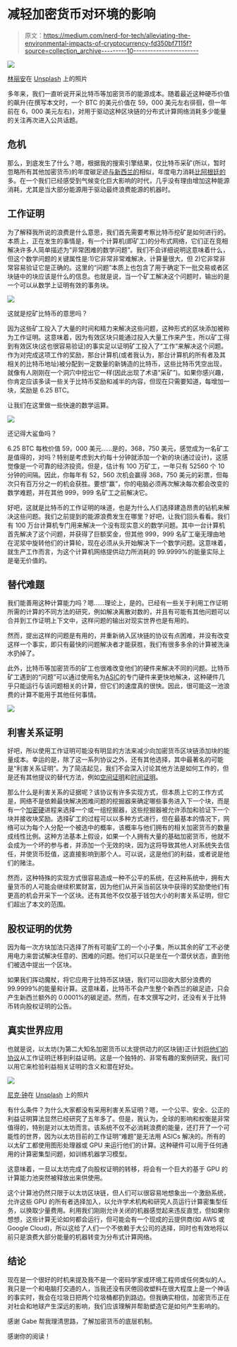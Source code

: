 # 减轻加密货币对环境的影响

> 原文：<https://medium.com/nerd-for-tech/alleviating-the-environmental-impacts-of-cryptocurrency-fd350bf7115f?source=collection_archive---------10----------------------->

![](img/1e32d04c3b111b7b8fc5e2bff651e026.png)

[林丽安](https://unsplash.com/@li_anlim?utm_source=medium&utm_medium=referral)在 [Unsplash](https://unsplash.com?utm_source=medium&utm_medium=referral) 上的照片

多年来，我们一直听说开采比特币等加密货币的能源成本。随着最近这种硬币价值的飙升(在撰写本文时，一个 BTC 的美元价值在 59，000 美元左右徘徊，但一年前在 6，000 美元左右)，对用于驱动这种区块链的分布式计算网络消耗多少能量的关注再次进入公共话题。

## 危机

那么，到底发生了什么？嗯，根据我的搜索引擎结果，仅比特币采矿(所以，暂时忽略所有其他加密货币)的年度碳足迹[与新西兰的](https://www.cnbc.com/2021/02/05/bitcoin-btc-surge-renews-worries-about-its-massive-carbon-footprint.html)相似，年度电力消耗[比阿根廷的](https://www.bbc.com/news/technology-56012952)多。在一个我们已经感受到气候变化巨大影响的时代，几乎没有理由增加这种能源消耗，尤其是当大部分能源用于驱动最终浪费能源的机器时。

## 工作证明

为了解释我所说的浪费是什么意思，我们首先需要考察比特币挖矿是如何进行的。本质上，正在发生的事情是，有一个计算机(即矿工)的分布式网络，它们正在竞相解决许多人简单描述为“非常困难的数学问题”。我们不会详细说明这意味着什么，但这个数学问题的关键属性是:1)它非常非常难解决，计算量很大，但 2)它非常非常容易验证它是正确的。这里的“问题”本质上也包含了用于确定下一批交易或者区块链中的块应该是什么的信息。也就是说，当一个矿工解决这个问题时，输出的是一个可以从数学上证明有效的事务块。

![](img/6938993fd1c59cf47e81e5f3e4e084b8.png)

这就是挖矿比特币的意思吗？

因为这些矿工投入了大量的时间和精力来解决这些问题，这种形式的区块添加被称为工作证明。这意味着，因为有效区块只能通过投入大量工作来产生，所以矿工得到有效区块(这也很容易验证)的事实足以证明矿工投入了“工作”来解决这个问题。作为对完成这项工作的奖励，那台计算机(或者我认为，那台计算机的所有者及其相关的比特币地址)被分配到一定数量的新铸造的比特币，这些比特币凭空出现，就像有人刚刚在一个洞穴中挖出它一样(因此出现了术语“采矿”)。如果你感兴趣，你肯定应该多读一些关于比特币奖励和减半的内容，但现在只需要知道，每增加一块，奖励是 6.25 BTC。

让我们在这里做一些快速的数学运算。

![](img/435b5cfce0542c373cc1490033eac895.png)

还记得大鲨鱼吗？

6.25 BTC 每枚价值 59，000 美元……是的，368，750 美元，感觉成为一名矿工是值得的，对吗？特别是考虑到大约每十分钟就添加一个新的块(通过设计)，这感觉像是一个可靠的经济投资。但是，估计有 100 万矿工，一年只有 52560 个 10 分钟的间隔。因此，你每年有 52，560 次机会赢得 368，750 美元的彩票，但每次只有百万分之一的机会获胜。要想“赢”，你的电脑必须再次解决每次都会改变的数学难题，并在其他 999，999 名矿工之前解决它。

好吧，这就是比特币的工作证明的味道，也是为什么人们选择建造昂贵的钻机来解决这些问题。我们之前提到的能源浪费发生在哪里？好吧，让我们回头看看。我们有 100 万台计算机专门用来解决一个没有现实意义的数学问题。其中一台计算机首先解决了这个问题，并获得了巨额奖金，但其他 999，999 名矿工毫无理由地在泥浆中旋转他们的计算轮，现在必须从头开始解决下一个数学问题。这意味着，就生产工作而言，为这个计算机网络提供动力所消耗的 99.9999%的能量实际上是毫无价值的。

## 替代难题

我们能善用这种计算能力吗？嗯……理论上，是的。已经有一些关于利用工作证明所需的计算的不同方法的研究，例如解决离散对数的，并且有可能有其他问题可以合并到工作证明上下文中，这样问题的输出对现实世界也是有用的。

然而，提出这样的问题是有用的，并重新纳入区块链的协议有点困难，并没有改变这样一个事实，即只有最快的问题解决者才能获胜，我们有很多多余的计算被洗澡水扔掉了。

此外，比特币等加密货币的矿工也很难改变他们的硬件来解决不同的问题。比特币矿工遇到的“问题”可以通过使用名为[ASIC](https://www.bitcoin.com/get-started/how-to-setup-a-bitcoin-asic-miner-and-what-they-are/)的专门硬件来更快地解决，这种硬件几乎只能运行与该问题相关的计算，但它们的速度真的很快。因此，很可能这一池浪费的计算不能用于其他任何事情。

![](img/aeeac166ae09eafe01057b50a4c10917.png)

## 利害关系证明

好吧，所以使用工作证明可能没有明显的方法来减少向加密货币区块链添加块的能量成本。幸运的是，除了这一系列协议之外，还有其他选择，其中最著名的可能是“利害关系证明”。为了简洁起见，我们不会深入讨论其他方法是如何工作的，但是还有其他提议的替代方法，例如[空间证明](https://eprint.iacr.org/2017/893.pdf)和[时间证明](https://eprint.iacr.org/2018/183.pdf)。

那么什么是利害关系的证据呢？该协议有许多实现方式，但本质上它的工作方式是，网络不是依赖最快解决困难问题的挖掘器来确定哪些事务进入下一个块，而是有一个[加密硬](https://en.wikipedia.org/wiki/Computational_hardness_assumption)进程来选择一个或一组挖掘器，这些挖掘器被允许添加和验证下一个块并接收块奖励。选择矿工的过程可以以多种方式进行，但在最基本的情况下，网络可以为每个人分配一个被选中的概率，该概率与他们拥有的相关加密货币的数量成线性比例。这种方法基本上假设，如果一个人拥有大量的基础加密货币，他就不会成为一个坏的参与者，并添加一个无效的块，因为这将导致其他人对系统失去信任，并使货币贬值，这直接影响到那个人。可以说，这是他们的利益，或者说是他们的赌注。

然而，这种特殊的实现方式很容易造成一种不公平的系统，在这种系统中，拥有大量货币的人可能会继续积累财富，因为他们从开采当前区块中获得的奖励使他们有更高的机会开采下一个区块。还有其他不仅仅基于钱包大小的利害关系证明，但它们超出了本文的范围。

## 股权证明的优势

因为每一次方块加法只选择了所有可能矿工的一个小子集，所以其余的矿工不必使用电力来尝试解决任意的、困难的问题。他们可以只是坐在一个潜伏状态，直到他们被选中提出一个区块。

如果我们挥动魔杖，将它应用于比特币区块链，我们可以回收大部分浪费的 99.9999%的能量和计算。这意味着，比特币不会产生整个新西兰的碳足迹，只会产生新西兰额外的 0.0001%的碳足迹。然而，在本文撰写之时，还没有关于比特币转向股权证明的公告。

## 真实世界应用

也就是说，以太坊(为第二大知名加密货币以太提供动力的区块链)正计划[将他们的协议](https://ethereum.org/en/developers/docs/consensus-mechanisms/pos/)从工作证明迁移到利益证明。这是一个独特的、非常有趣的案例研究，我们可以用它来检验利益相关证明的含义和潜在好处。

![](img/e075194adb1befd71c2b6dd42e2b7da4.png)

[尼克·钟](https://unsplash.com/@nick604?utm_source=medium&utm_medium=referral)在 [Unsplash](https://unsplash.com?utm_source=medium&utm_medium=referral) 上的照片

有什么条件？为什么大家都没有采用利害关系证明？嗯，一个公平、安全、公正的利益证明算法显然已经研究了五年多了。但是，我认为，全球的影响和权衡是非常值得的，特别是对以太坊而言。该系统不仅不必消耗浪费的能量，还打开了一个可能性的世界，因为以太坊目前的工作证明“难题”是无法用 ASICs 解决的。所有的以太矿工都使用图形处理器或 GPU 来运行他们的计算。这种硬件可以用于任何通用的计算密集型问题，如训练机器学习模型。

这意味着，一旦以太坊完成了向股权证明的转移，将会有一个巨大的基于 GPU 的计算能力池突然被释放出来供使用。

这个计算池仍然只限于以太坊区块链，但人们可以很容易地想象出一个激励系统，允许这些 GPU 的所有者选择加入，以允许学术机构和研究人员运行计算密集型任务，以换取少量费用。利用我们刚刚允许关闭的机器感觉起来违反直觉，但如果你想想，这些计算无论如何都会运行，但可能会有一个现成的云提供商(如 AWS 或 Google Cloud)，所以这给了人们一个不依赖于大公司的选择，同时也有效地将以前只是浪费大部分能量的机器转变为分布式计算网络。

## 结论

现在是一个很好的时机来提及我不是一个密码学家或环境工程师或任何类似的人。我只是一个和电脑打交道的人，当我还没有厌倦回收塑料在很大程度上是一个神话的事实时，我会在垃圾日把两个垃圾桶都扔到路边。但我确实相信，加密货币正在对社会和地球产生深远的影响，我们应该理解并帮助塑造它是如何产生影响的。

感谢 Gabe 帮我理清思路，了解加密货币的底层机制。

感谢你的阅读！